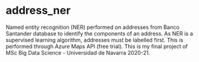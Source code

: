 # address_ner
Named entity recognition (NER) performed on addresses from Banco Santander database to identify the components of an address.
As NER is a supervised learning algorithm, addresses must be labelled first. This is performed through Azure Maps API (free trial).
This is my final project of MSc Big Data Science - Universidad de Navarra 2020-21.
